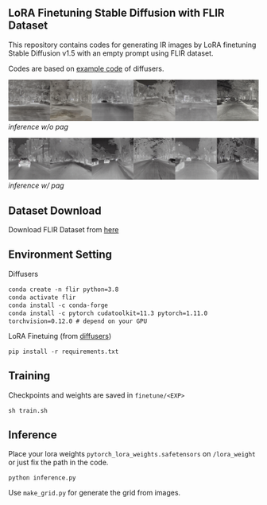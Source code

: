 ## LoRA Finetuning Stable Diffusion with FLIR Dataset
This repository contains codes for generating IR images by LoRA finetuning Stable Diffusion v1.5 with an empty prompt using FLIR dataset.

Codes are based on [example code](https://github.com/huggingface/diffusers/blob/main/examples/text_to_image/train_text_to_image_lora.py) of diffusers.


![org](./asset/org.png)*inference w/o pag*

![pag](./asset/pag.png)*inference w/ pag*

## Dataset Download
Download FLIR Dataset from [here](https://www.kaggle.com/datasets/deepnewbie/flir-thermal-images-dataset)

## Environment Setting
Diffusers

```
conda create -n flir python=3.8
conda activate flir
conda install -c conda-forge 
conda install -c pytorch cudatoolkit=11.3 pytorch=1.11.0 torchvision=0.12.0 # depend on your GPU
```
LoRA Finetuing (from [diffusers](https://github.com/huggingface/diffusers/tree/main/examples))
```
pip install -r requirements.txt
```


## Training
Checkpoints and weights are saved in ```finetune/<EXP>```
```
sh train.sh
```

## Inference
Place your lora weights ```pytorch_lora_weights.safetensors``` on ```/lora_weight``` or just fix the path in the code.
```
python inference.py
```
Use ```make_grid.py``` for generate the grid from images.